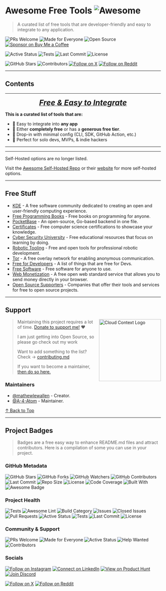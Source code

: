 # Awesome Free Tools ![Awesome](https://awesome.re/badge.svg)

> A curated list of free tools that are developer-friendly and easy to integrate to any application.

![PRs Welcome](https://img.shields.io/badge/PRs-Welcome-2e3359) ![Made for Everyone](https://img.shields.io/badge/Made%20for-Everyone-2e3359) ![Open Source](https://img.shields.io/badge/open%20source-%E2%9C%94-2e3359) [![Sponsor on Buy Me a Coffee](https://img.shields.io/badge/Buy%20Me%20a%20Coffee-☕-2e3359)](https://buymeacoffee.com/mathewlewallen)


![Active Status](https://img.shields.io/badge/status-active-success)
![Tests](https://github.com/mathewlewallen/awesome-free-tools/actions/workflows/tests.yml/badge.svg) ![Last Commit](https://img.shields.io/github/last-commit/mathewlewallen/awesome-free-tools) ![License](https://img.shields.io/github/license/mathewlewallen/awesome-free-tools?tab=CC0-1.0-1-ov-file)  

![GitHub Stars](https://img.shields.io/github/stars/mathewlewallen/awesome-free-tools?style=social) ![Contributors](https://img.shields.io/github/contributors/mathewlewallen/awesome-free-tools) [![Follow on X](https://img.shields.io/badge/X-%40cloud_context_-blue?logo=x)](https://x.com/cloud_context_) [![Follow on Reddit](https://img.shields.io/badge/reddit-cloud_context_-orange?logo=reddit)](https://www.reddit.com/user/Cloud_Context)

---

## Contents



---
<p align="center">
  <strong><ins><em><span style="font-size: 1.75em;">Free & Easy to Integrate</span></em></ins></strong>
</p>

**This is a curated list of tools that are:**

- 🎯 Easy to integrate into **any app**  
- 💸 Either **completely free** or has a **generous free tier**.  
- 🧩 Drop-in with minimal config (CLI, SDK, GitHub Action, etc.)  
- 🚀 Perfect for solo devs, MVPs, & indie hackers

---

---

Self-Hosted options are no longer listed.

Visit the [Awesome Self-Hosted Repo](https://github.com/awesome-selfhosted/awesome-selfhosted/tree/master) or their [website](https://awesome-selfhosted.net/) for more self-hosted options.

---

## Free Stuff

- [KDE] - A free software community dedicated to creating an open and user-friendly computing experience.
- [Free Programming Books] - Free books on programming for anyone.
- [PocketBase] - An open-source, Go-based backend in one file.
- [Certificates] - Free computer science certifications to showcase your knowledge.
- [Cyber Security University] - Free educational resources that focus on learning by doing.
- [Robotic Tooling] - Free and open tools for professional robotic development.
- [Tor] - A free overlay network for enabling anonymous communication.
- [Free for Developers] - A list of things that are free for Devs.
- [Free Software] - Free software for anyone to use.
- [Web Monetization] - A free open web standard service that allows you to send money directly in your browser.
- [Open Source Supporters] - Companies that offer their tools and services for free to open source projects.

---

## Support

> [<img src=".github/logo.svg" align="right" height="200" alt="Cloud Context Logo">](http://www.cloudcontext.cc)
>
> Maintaining this project requires a lot of time. [Donate to support me!](.github/FUNDING.yml) ❤️
>
> I am just getting into Open Source, so please go check out my work
>
> Want to add something to the list? Check -> [contributing.md](contributing.md)
>
> If you want to become a maintainer, [then do so here.](https://github.com/mathewlewallen/awesome-free-tools/issues/1)

### Maintainers

- [@mathewlewallen](https://github.com/mathewlewallen) - Creator.
- [@A-4-Atom](https://github.com/A-4-Atom) - Maintainer.

[↑ Back to Top](#top)

---

## Project Badges

> Badges are a free easy way to enhance README.md files and attract contributors. Here is a compilation of some you can use in your project.

### GitHub Metadata

![GitHub Stars](https://img.shields.io/github/stars/mathewlewallen/awesome-free-tools?style=social)
![GitHub Forks](https://img.shields.io/github/forks/mathewlewallen/awesome-free-tools?style=social)
![GitHub Watchers](https://img.shields.io/github/watchers/mathewlewallen/awesome-free-tools?style=social)
![GitHub Contributors](https://img.shields.io/github/contributors/mathewlewallen/awesome-free-tools)
![Last Commit](https://img.shields.io/github/last-commit/mathewlewallen/awesome-free-tools)
![Repo Size](https://img.shields.io/github/repo-size/mathewlewallen/awesome-free-tools)
![License](https://img.shields.io/github/license/mathewlewallen/awesome-free-tools)
![Code Coverage](https://img.shields.io/badge/coverage-100%25-brightgreen)
![Built With](https://img.shields.io/badge/Built_with-Markdown-1f425f.svg)
![Awesome Badge](https://awesome.re/badge.svg)

### Project Health

![Tests](https://github.com/mathewlewallen/awesome-free-tools/actions/workflows/tests.yml/badge.svg)
![Awesome Lint](https://github.com/mathewlewallen/awesome-free-tools/actions/workflows/awesome-lint.yml/badge.svg)
![Build Category](https://github.com/mathewlewallen/awesome-free-tools/actions/workflows/build-category.yml/badge.svg)
![Issues](https://img.shields.io/github/issues/mathewlewallen/awesome-free-tools)
![Closed Issues](https://img.shields.io/github/issues-closed/mathewlewallen/awesome-free-tools)
![Pull Requests](https://img.shields.io/github/issues-pr/mathewlewallen/awesome-free-tools)
![Active Status](https://img.shields.io/badge/status-active-success)
![Tests](https://github.com/mathewlewallen/awesome-free-tools/actions/workflows/tests.yml/badge.svg)
![Last Commit](https://img.shields.io/github/last-commit/mathewlewallen/awesome-free-tools)
![License](https://img.shields.io/github/license/mathewlewallen/awesome-free-tools?tab=CC0-1.0-1-ov-file)  


### Community & Support

![PRs Welcome](https://img.shields.io/badge/PRs-Welcome-2e3359)
![Made for Everyone](https://img.shields.io/badge/Made%20for-Everyone-2e3359)
![Active Status](https://img.shields.io/badge/status-active-success)
![Help Wanted](https://img.shields.io/badge/help%20wanted-yes-yellow)
![Contributors](https://img.shields.io/github/contributors/mathewlewallen/awesome-free-tools)

### Socials

[![Follow on Instagram](https://img.shields.io/badge/Instagram-%40cloud_context_-E4405F?logo=instagram&logoColor=white)](https://www.instagram.com/cloud_context_)
[![Connect on LinkedIn](https://img.shields.io/badge/LinkedIn-MathewLewallen-0077B5?logo=linkedin&logoColor=white)](https://www.linkedin.com/in/mathewlewallen/)
[![View on Product Hunt](https://img.shields.io/badge/Product%20Hunt-Cloud%20Context-DA552F?logo=producthunt&logoColor=white)](https://www.producthunt.com/@cloudcontext)
[![Join Discord](https://img.shields.io/badge/Discord-Join%20Community-5865F2?logo=discord&logoColor=white)](https://discord.gg/5QzMemJn)

[![Follow on X](https://img.shields.io/badge/X-%40cloud_context_-blue?logo=x)](https://x.com/cloud_context_)
[![Follow on Reddit](https://img.shields.io/badge/reddit-cloud_context_-orange?logo=reddit)](https://www.reddit.com/user/Cloud_Context)


[dependabot]: https://github.com/dependabot
[codeql]: https://github.com/github/codeql-action
[socket.dev]: https://socket.dev
[turborepo cache]: https://turbo.build/repo/docs/core-concepts/remote-caching
[calendly embed]: https://help.calendly.com/hc/en-us/articles/223147027-Embed-options-overview
[slack github action]: https://github.com/marketplace/actions/slack-notify
[chatgpt]: https://chatgpt.com
[google gemini]: https://gemini.google.com
[deepseek]: https://www.deepseek.com
[claude]: https://claude.ai
[github]: https://github.com
[bitbucket]: https://bitbucket.com
[gitlab]: https://gitlab.com
[azure repos]: https://azure.microsoft.com/en-us/products/devops/repos
[aws codecommit]: https://aws.amazon.com/codecommit/
[aws free tier]: https://aws.amazon.com
[microsoft azure free tier]: https://azure.microsoft.com
[google cloud free tier]: https://cloud.google.com
[github pages]: https://pages.github.com
[firebase hosting]: https://firebase.google.com/products/hosting
[netlify]: https://www.netlify.com
[vercel]: https://vercel.com
[amazon s3]: https://aws.amazon.com/s3/
[surge]: https://surge.sh
[lark email]: https://www.larksuite.com/en_us/product/email
[cloudflare]: https://www.cloudflare.com/
[cloudns]: https://cloudns.net/
[let's encrypt]: https://letsencrypt.org/
[pingdom]: http://tools.pingdom.com/fpt
[pagespeed insights]: https://developers.google.com/speed/pagespeed/insights
[webpagetest]: http://www.webpagetest.org/
[gtmetrix]: http://gtmetrix.com/
[import.io]: https://www.import.io/
[webz.io]: https://Webz.io
[dexi.io]: https://dexi.io/
[parsehub]: https://www.parsehub.com/
[80legs]: http://80legs.com/
[scrapinghub]: https://scrapinghub.com/
[scrapy]: https://scrapy.org/
[scraper (chrome)]: https://chrome.google.com/webstore/detail/scraper/mbigbapnjcgaffohmbkdlecaccepngjd
[web scraper (chrome)]: https://chrome.google.com/webstore/detail/web-scraper/jnhgnonknehpejjnehehllkliplmbmhn
[abstract web scraping api]: https://www.abstractapi.com/web-scraping-api
[vscode]: https://code.visualstudio.com/
[visual studio]: https://www.visualstudio.com/
[netbeans]: http://netbeans.org/
[eclipse]: https://eclipse.org/
[jetbrains ides]: https://www.jetbrains.com/ides/
[google idx]: https://idx.dev
[vscode.dev]: https://vscode.dev
[windsurf]: https://codeium.com/windsurf
[codeanywhere]: https://codeanywhere.com
[cloud9]: https://c9.io
[koding]: https://koding.com
[qodo]: https://www.qodo.ai
[jsfiddle]: https://jsfiddle.net
[plunker]: https://plnkr.co/
[codepen]: http://codepen.io/
[jsbin]: https://jsbin.com/
[docker]: https://www.docker.com
[laragon]: https://laragon.org
[xampp]: https://www.apachefriends.org
[filezilla]: https://filezilla-project.org/
[freefilesync]: https://freefilesync.org/
[cryptomator]: https://cryptomator.org/
[winscp]: https://winscp.net
[putty]: http://www.putty.org/
[sauce labs]: https://saucelabs.com/
[code climate]: https://codeclimate.com
[httpmaster]: https://www.httpmaster.net/
[devdocs]: https://devdocs.io
[coolify status]: https://github.com/coollabsio/status
[haikei]: https://haikei.app
[notebooklm]: https://notebooklm.google.com
[mistral ai playground]: https://huggingface.co/spaces/mistralai
[open webui]: https://github.com/open-webui/open-webui
[goatcounter]: https://www.goatcounter.com
[better uptime]: https://betteruptime.com
[ray.so]: https://ray.so
[iconshock free bundle]: https://www.iconshock.com/free-icons
[diagrams.net]: https://www.diagrams.net
[smalldev.tools]: https://smalldev.tools
[klotho]: https://klo.dev
[openapi.tools]: https://openapi.tools
[kandinsky 3 playground]: https://fusionbrain.ai
[langfuse oss]: https://github.com/langfuse/langfuse
[tails]: https://tails.blotter.com
[neobrutalism components]: https://neobrutalism-components.vercel.app
[documenso]: https://documenso.com
[public apis]: https://public-apis.io
[openpeeps]: https://www.openpeeps.com
[hoppscotch]: https://hoppscotch.io
[tana packer]: https://github.com/tanapacker/tana-packer
[snippet generator]: https://snippet-generator.app
[freecodecamp]: https://www.freecodecamp.org
[sourcegraph cody]: https://sourcegraph.com/cody
[carbon]: https://carbon.now.sh
[astro]: https://astro.build
[openui]: https://openui.org
[fontshare]: https://www.fontshare.com
[mailtolink.me]: https://mailtolink.me
[responsively app]: https://responsively.appsimultaneously.app
[snapdrop]: https://snapdrop.net
[runno playground]: https://play.runno.dev
[turborepo]: https://turbo.build/repo
[monaspace fonts]: https://monaspace.githubnext.com
[auth0]: https://auth0.com/
[vercel analytics]: https://vercel.com/docs/analytics
[highlight.io]: https://highlight.io
[sentry]: https://sentry.io
[posthog cloud]: https://posthog.com
[resend]: https://resend.com
[mailersend]: https://mailersend.com
[crisp chat]: https://crisp.chat
[stripe]: https://stripe.com
[lemonsqueezy]: https://lemonsqueezy.com
[plausible cloud]: https://plausible.io
[replit ghostwriter]: https://replit.com
[lottiefiles]: https://lottiefiles.com
[pipedream]: https://pipedream.com
[hookdeck]: https://hookdeck.com
[mintlify writer]: https://mintlify.com
[simplelogin]: https://simplelogin.io
[pinggy]: https://pinggy.io
[stackblitz]: https://stackblitz.com
[formbricks]: https://formbricks.com
[kde]: https://github.com/francoism90/awesome-kde#readme
[free programming books]: https://github.com/EbookFoundation/free-programming-books#readme
[pocketbase]: https://github.com/benallfree/awesome-pocketbase#readme
[certificates]: https://github.com/PanXProject/awesome-certificates#readme
[cyber security university]: https://github.com/brootware/awesome-cyber-security-university#readme
[robotic tooling]: https://github.com/protontypes/awesome-robotic-tooling#readme
[tor]: https://github.com/polycarbohydrate/awesome-tor#readme
[free for developers]: https://github.com/ripienaar/free-for-dev#readme
[free software]: https://github.com/johnjago/awesome-free-software#readme
[web monetization]: https://github.com/thomasbnt/awesome-web-monetization#readme
[open source supporters]: https://github.com/zachflower/awesome-open-source-supporters#readme
[dependabot]: https://github.com/dependabot
[codeql]: https://github.com/github/codeql-action
[socket.dev]: https://socket.dev
[turborepo cache]: https://turbo.build/repo/docs/core-concepts/remote-caching
[calendly embed]: https://help.calendly.com/hc/en-us/articles/223147027-Embed-options-overview
[slack github action]: https://github.com/marketplace/actions/slack-notify
[chatgpt]: https://chatgpt.com
[google gemini]: https://gemini.google.com
[deepseek]: https://www.deepseek.com
[claude]: https://claude.ai
[github]: https://github.com
[bitbucket]: https://bitbucket.com
[gitlab]: https://gitlab.com
[azure repos]: https://azure.microsoft.com/en-us/products/devops/repos
[aws codecommit]: https://aws.amazon.com/codecommit/
[aws free tier]: https://aws.amazon.com
[microsoft azure free tier]: https://azure.microsoft.com
[google cloud free tier]: https://cloud.google.com
[github pages]: https://pages.github.com
[firebase hosting]: https://firebase.google.com/products/hosting
[netlify]: https://www.netlify.com
[vercel]: https://vercel.com
[amazon s3]: https://aws.amazon.com/s3/
[surge]: https://surge.sh
[lark email]: https://www.larksuite.com/en_us/product/email
[cloudflare]: https://www.cloudflare.com/
[cloudns]: https://cloudns.net/
[let's encrypt]: https://letsencrypt.org/
[pingdom]: http://tools.pingdom.com/fpt
[pagespeed insights]: https://developers.google.com/speed/pagespeed/insights
[webpagetest]: http://www.webpagetest.org/
[gtmetrix]: http://gtmetrix.com/
[import.io]: https://www.import.io/
[webz.io]: https://Webz.io
[dexi.io]: https://dexi.io/
[parsehub]: https://www.parsehub.com/
[80legs]: http://80legs.com/
[scrapinghub]: https://scrapinghub.com/
[scrapy]: https://scrapy.org/
[scraper (chrome)]: https://chrome.google.com/webstore/detail/scraper/mbigbapnjcgaffohmbkdlecaccepngjd
[web scraper (chrome)]: https://chrome.google.com/webstore/detail/web-scraper/jnhgnonknehpejjnehehllkliplmbmhn
[abstract web scraping api]: https://www.abstractapi.com/web-scraping-api
[vscode]: https://code.visualstudio.com/
[visual studio]: https://www.visualstudio.com/
[netbeans]: http://netbeans.org/
[eclipse]: https://eclipse.org/
[jetbrains ides]: https://www.jetbrains.com/ides/
[google idx]: https://idx.dev
[vscode.dev]: https://vscode.dev
[windsurf]: https://codeium.com/windsurf
[codeanywhere]: https://codeanywhere.com
[cloud9]: https://c9.io
[koding]: https://koding.com
[qodo]: https://www.qodo.ai
[jsfiddle]: https://jsfiddle.net
[plunker]: https://plnkr.co/
[codepen]: http://codepen.io/
[jsbin]: https://jsbin.com/
[docker]: https://www.docker.com
[laragon]: https://laragon.org
[xampp]: https://www.apachefriends.org
[filezilla]: https://filezilla-project.org/
[freefilesync]: https://freefilesync.org/
[cryptomator]: https://cryptomator.org/
[winscp]: https://winscp.net
[putty]: http://www.putty.org/
[sauce labs]: https://saucelabs.com/
[code climate]: https://codeclimate.com
[httpmaster]: https://www.httpmaster.net/
[devdocs]: https://devdocs.io
[coolify status]: https://github.com/coollabsio/status
[haikei]: https://haikei.app
[notebooklm]: https://notebooklm.google.com
[mistral ai playground]: https://huggingface.co/spaces/mistralai
[open webui]: https://github.com/open-webui/open-webui
[goatcounter]: https://www.goatcounter.com
[better uptime]: https://betteruptime.com
[ray.so]: https://ray.so
[iconshock free bundle]: https://www.iconshock.com/free-icons
[diagrams.net]: https://www.diagrams.net
[smalldev.tools]: https://smalldev.tools
[klotho]: https://klo.dev
[openapi.tools]: https://openapi.tools
[kandinsky 3 playground]: https://fusionbrain.ai
[langfuse oss]: https://github.com/langfuse/langfuse
[tails]: https://tails.blotter.com
[neobrutalism components]: https://neobrutalism-components.vercel.app
[documenso]: https://documenso.com
[public apis]: https://public-apis.io
[openpeeps]: https://www.openpeeps.com
[hoppscotch]: https://hoppscotch.io
[tana packer]: https://github.com/tanapacker/tana-packer
[snippet generator]: https://snippet-generator.app
[freecodecamp]: https://www.freecodecamp.org
[sourcegraph cody]: https://sourcegraph.com/cody
[carbon]: https://carbon.now.sh
[astro]: https://astro.build
[openui]: https://openui.org
[fontshare]: https://www.fontshare.com
[mailtolink.me]: https://mailtolink.me
[responsively app]: https://responsively.appsimultaneously.app
[snapdrop]: https://snapdrop.net
[runno playground]: https://play.runno.dev
[turborepo]: https://turbo.build/repo
[monaspace fonts]: https://monaspace.githubnext.com
[auth0]: https://auth0.com/
[vercel analytics]: https://vercel.com/docs/analytics
[highlight.io]: https://highlight.io
[sentry]: https://sentry.io
[posthog cloud]: https://posthog.com
[resend]: https://resend.com
[mailersend]: https://mailersend.com
[crisp chat]: https://crisp.chat
[stripe]: https://stripe.com
[lemonsqueezy]: https://lemonsqueezy.com
[plausible cloud]: https://plausible.io
[replit ghostwriter]: https://replit.com
[lottiefiles]: https://lottiefiles.com
[pipedream]: https://pipedream.com
[hookdeck]: https://hookdeck.com
[mintlify writer]: https://mintlify.com
[simplelogin]: https://simplelogin.io
[pinggy]: https://pinggy.io
[stackblitz]: https://stackblitz.com
[formbricks]: https://formbricks.com
[kde]: https://github.com/francoism90/awesome-kde#readme
[free programming books]: https://github.com/EbookFoundation/free-programming-books#readme
[pocketbase]: https://github.com/benallfree/awesome-pocketbase#readme
[certificates]: https://github.com/PanXProject/awesome-certificates#readme
[cyber security university]: https://github.com/brootware/awesome-cyber-security-university#readme
[robotic tooling]: https://github.com/protontypes/awesome-robotic-tooling#readme
[tor]: https://github.com/polycarbohydrate/awesome-tor#readme
[free for developers]: https://github.com/ripienaar/free-for-dev#readme
[free software]: https://github.com/johnjago/awesome-free-software#readme
[web monetization]: https://github.com/thomasbnt/awesome-web-monetization#readme
[open source supporters]: https://github.com/zachflower/awesome-open-source-supporters#readme